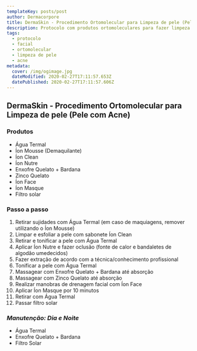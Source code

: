 ```yaml
---
templateKey: posts/post
author: Dermacorpore
title: DermaSkin - Procedimento Ortomolecular para Limpeza de pele (Pele com Acne)
description: Protocolo com produtos ortomoleculares para fazer limpeza de pele. Indicado para peles acneicas.
tags:
  - protocolo
  - facial
  - ortomolecular
  - limpeza de pele
  - acne
metadata:
  cover: /img/ogimage.jpg
  dateModified: 2020-02-27T17:11:57.653Z
  datePublished: 2020-02-27T17:11:57.606Z
---
```


##  **DermaSkin - Procedimento Ortomolecular para Limpeza de pele (Pele com Acne)**

### **Produtos**

- Água Termal
- Íon Mousse (Demaquilante)
- Íon Clean
- Íon Nutre
- Enxofre Quelato + Bardana
- Zinco Quelato
- Íon Face
- Íon Masque
- Filtro solar

### **Passo a passo**

1. Retirar sujidades com Água Termal (em caso de maquiagens, remover utilizando o Íon Mousse)
2. Limpar e esfoliar a pele com sabonete Íon Clean
3. Retirar e tonificar a pele com Água Termal
4. Aplicar Íon Nutre e fazer oclusão (fonte de calor e bandaletes de algodão umedecidos)
5. Fazer extração de acordo com a técnica/conhecimento profissional
6. Tonificar a pele com Água Termal
7. Massagear com Enxofre Quelato + Bardana até absorção
8. Massagear com Zinco Quelato até absorção
9. Realizar manobras de drenagem facial com Íon Face
10. Aplicar Íon Masque por 10 minutos
11. Retirar com Água Termal
12. Passar filtro solar

### *Manutenção: Dia e Noite*

- Água Termal
- Enxofre Quelato + Bardana
- Filtro Solar
